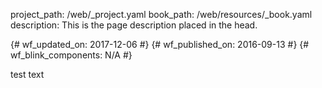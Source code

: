 project_path: /web/_project.yaml 
book_path: /web/resources/_book.yaml 
description: This is the page description placed in the head.

{# wf_updated_on: 2017-12-06 #}
{# wf_published_on: 2016-09-13 #}
{# wf_blink_components: N/A #}

test text

